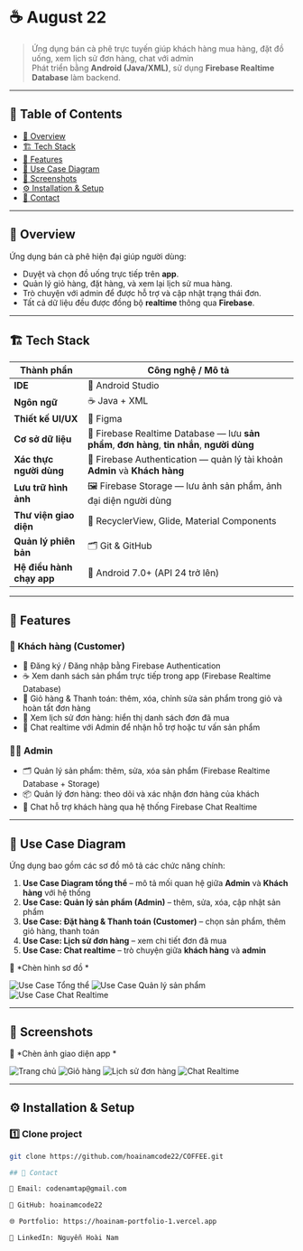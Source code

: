 # ☕ August 22

> Ứng dụng bán cà phê trực tuyến giúp khách hàng mua hàng, đặt đồ uống, xem lịch sử đơn hàng, chat với admin  
> Phát triển bằng **Android (Java/XML)**, sử dụng **Firebase Realtime Database** làm backend.

---

## 📑 Table of Contents
- [📖 Overview](#-overview)
- [🏗️ Tech Stack](#️-tech-stack)
- [🚀 Features](#-features)
- [🎯 Use Case Diagram](#-use-case-diagram)
- [📸 Screenshots](#-screenshots)
- [⚙️ Installation & Setup](#️-installation--setup)
- [💬 Contact](#-contact)

---

## 📖 Overview
Ứng dụng bán cà phê hiện đại giúp người dùng:
- Duyệt và chọn đồ uống trực tiếp trên **app**.  
- Quản lý giỏ hàng, đặt hàng, và xem lại lịch sử mua hàng.  
- Trò chuyện với admin để được hỗ trợ và cập nhật trạng thái đơn.  
- Tất cả dữ liệu đều được đồng bộ **realtime** thông qua **Firebase**.

---

## 🏗️ Tech Stack

| Thành phần | Công nghệ / Mô tả |
|-------------|-------------------|
| **IDE** | 🧰 Android Studio |
| **Ngôn ngữ** | ☕ Java + XML |
| **Thiết kế UI/UX** | 🎨 Figma |
| **Cơ sở dữ liệu** | 💾 Firebase Realtime Database — lưu **sản phẩm**, **đơn hàng**, **tin nhắn**, **người dùng** |
| **Xác thực người dùng** | 🔐 Firebase Authentication — quản lý tài khoản **Admin** và **Khách hàng** |
| **Lưu trữ hình ảnh** | 🖼️ Firebase Storage — lưu ảnh sản phẩm, ảnh đại diện người dùng |
| **Thư viện giao diện** | 🧩 RecyclerView, Glide, Material Components |
| **Quản lý phiên bản** | 🗂️ Git & GitHub |
| **Hệ điều hành chạy app** | 📱 Android 7.0+ (API 24 trở lên) |

---

## 🚀 Features

### 👤 Khách hàng (Customer)
- 🔐 Đăng ký / Đăng nhập bằng Firebase Authentication  
- ☕ Xem danh sách sản phẩm trực tiếp trong app (Firebase Realtime Database)  
- 🛒 Giỏ hàng & Thanh toán: thêm, xóa, chỉnh sửa sản phẩm trong giỏ và hoàn tất đơn hàng  
- 🧾 Xem lịch sử đơn hàng: hiển thị danh sách đơn đã mua  
- 💬 Chat realtime với Admin để nhận hỗ trợ hoặc tư vấn sản phẩm  

### 👨‍💼 Admin
- 🗂️ Quản lý sản phẩm: thêm, sửa, xóa sản phẩm (Firebase Realtime Database + Storage)  
- 📦 Quản lý đơn hàng: theo dõi và xác nhận đơn hàng của khách  
- 💬 Chat hỗ trợ khách hàng qua hệ thống Firebase Chat Realtime  

---

## 🎯 Use Case Diagram

Ứng dụng bao gồm các sơ đồ mô tả các chức năng chính:

1. **Use Case Diagram tổng thể** – mô tả mối quan hệ giữa **Admin** và **Khách hàng** với hệ thống  
2. **Use Case: Quản lý sản phẩm (Admin)** – thêm, sửa, xóa, cập nhật sản phẩm  
3. **Use Case: Đặt hàng & Thanh toán (Customer)** – chọn sản phẩm, thêm giỏ hàng, thanh toán  
4. **Use Case: Lịch sử đơn hàng** – xem chi tiết đơn đã mua  
5. **Use Case: Chat realtime** – trò chuyện giữa **khách hàng** và **admin**  

📸 *Chèn hình sơ đồ *

![Use Case Tổng thể](images/usecase_main.png)
![Use Case Quản lý sản phẩm](images/usecase_admin.png)
![Use Case Chat Realtime](images/usecase_chat.png)

---

## 📸 Screenshots

📱 *Chèn ảnh giao diện app *

![Trang chủ](screenshots/home.png)
![Giỏ hàng](screenshots/cart.png)
![Lịch sử đơn hàng](screenshots/order_history.png)
![Chat Realtime](screenshots/chat.png)

---

## ⚙️ Installation & Setup

### 1️⃣ Clone project
```bash
git clone https://github.com/hoainamcode22/COFFEE.git

## 💬 Contact

📧 Email: codenamtap@gmail.com

🔗 GitHub: hoainamcode22

🌐 Portfolio: https://hoainam-portfolio-1.vercel.app

📱 LinkedIn: Nguyễn Hoài Nam
